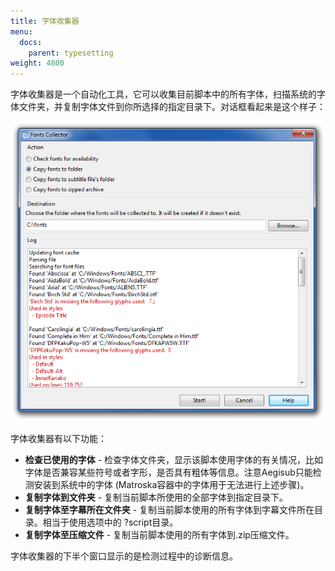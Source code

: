 ```yaml
---
title: 字体收集器
menu:
  docs:
    parent: typesetting
weight: 4800
---
```


字体收集器是一个自动化工具，它可以收集目前脚本中的所有字体，扫描系统的字体文件夹，并复制字体文件到你所选择的指定目录下。对话框看起来是这个样子：

![fonts_collector](/img/3.2/fonts_collector.png#center)

字体收集器有以下功能：

-   **检查已使用的字体** -
    检查字体文件夹，显示该脚本使用字体的有关情况，比如字体是否兼容某些符号或者字形，是否具有粗体等信息。注意Aegisub只能检测安装到系统中的字体
    (Matroska容器中的字体用于无法进行上述步骤)。
-   **复制字体到文件夹** - 复制当前脚本所使用的全部字体到指定目录下。
-   **复制字体至字幕所在文件夹** -
    复制当前脚本使用的所有字体到字幕文件所在目录。相当于使用选项中的
    ?script目录。
-   **复制字体至压缩文件** - 复制当前脚本使用的所有字体到.zip压缩文件。

字体收集器的下半个窗口显示的是检测过程中的诊断信息。

